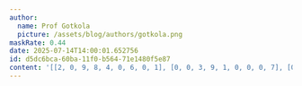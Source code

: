 ```yaml
---
author:
  name: Prof Gotkola
  picture: /assets/blog/authors/gotkola.png
maskRate: 0.44
date: 2025-07-14T14:00:01.652756
id: d5dc6bca-60ba-11f0-b564-71e1480f5e87
content: '[[2, 0, 9, 8, 4, 0, 6, 0, 1], [0, 0, 3, 9, 1, 0, 0, 0, 7], [0, 7, 1, 6, 0, 0, 8, 0, 5], [9, 8, 0, 1, 5, 2, 0, 7, 0], [1, 0, 0, 0, 0, 6, 9, 0, 8], [5, 0, 7, 0, 0, 0, 1, 6, 2], [0, 2, 0, 7, 0, 8, 5, 1, 9], [6, 0, 5, 2, 9, 0, 7, 0, 3], [0, 9, 0, 5, 0, 0, 0, 2, 6]]'
---
```

